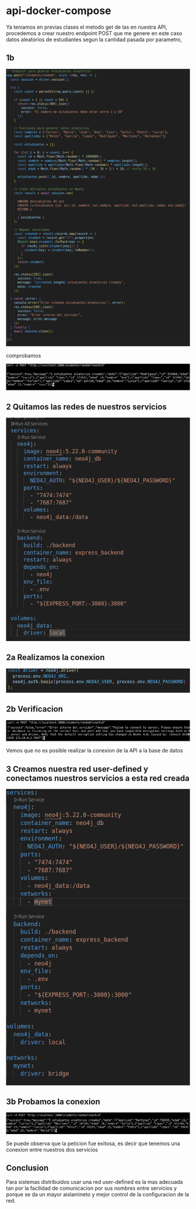 # api-docker-compose

Ya teniamos en previas clases el metodo get de las en nuestra API, procedemos a crear nuestro endpoint POST que me genere en este caso datos aleatorios de estudiantes segun la cantidad pasada por parametro,

## 1b

![creacion](./imagenes/1.png)

comprobamos 

![creacion](./imagenes/1,1.png)

## 2 Quitamos las redes de nuestros servicios 

![creacion](./imagenes/2.png)

## 2a Realizamos la conexion 

![creacion](./imagenes/2a.png)

## 2b Verificacion 

![creacion](./imagenes/2b.png)

Vemos que no es posible realizar la conexion de la API a la base de datos 

## 3 Creamos nuestra red user-defined y conectamos nuestros servicios a esta red creada

![creacion](./imagenes/3.png)

## 3b Probamos la conexion

![creacion](./imagenes/3b.png)

Se puede observa que la peticion fue exitosa, es decir que tenemos una conexion entre nuestros dos servicios 

## Conclusion
Para sistemas distribuidos usar una red user-defined es la mas adecuada tan por la facilidad de comunicacion por sus nombres entre servicios y porque se da un mayor aislamineto y mejor control de la configuracion de la red.



